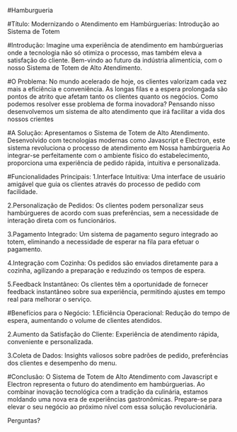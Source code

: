 #Hamburgueria

#Título: Modernizando o Atendimento em Hambúrguerias: Introdução ao Sistema de Totem

#Introdução:
Imagine uma experiência de atendimento em hambúrguerias onde a tecnologia não só otimiza o processo, mas também eleva a satisfação do cliente. Bem-vindo ao futuro da indústria alimentícia, com o nosso Sistema de Totem de Alto Atendimento.

#O Problema:
No mundo acelerado de hoje, os clientes valorizam cada vez mais a eficiência e conveniência. As longas filas e a espera prolongada são pontos de atrito que afetam tanto os clientes quanto os negócios. Como podemos resolver esse problema de forma inovadora?
Pensando nisso desenvolvemos um sistema de alto atendimento que irá facilitar a vida dos nossos crientes 

#A Solução:
Apresentamos o Sistema de Totem de Alto Atendimento. Desenvolvido com tecnologias modernas como Javascript e Electron, este sistema revoluciona o processo de atendimento em Nossa hambúrgueria  Ao integrar-se perfeitamente com o ambiente físico do estabelecimento, proporciona uma experiência de pedido rápida, intuitiva e personalizada.


#Funcionalidades Principais:
1.Interface Intuitiva: Uma interface de usuário amigável que guia os clientes através do processo de pedido com facilidade.

2.Personalização de Pedidos: Os clientes podem personalizar seus hambúrgueres de acordo com suas preferências, sem a necessidade de interação direta com os funcionários.

3.Pagamento Integrado: Um sistema de pagamento seguro integrado ao totem, eliminando a necessidade de esperar na fila para efetuar o pagamento.

4.Integração com Cozinha: Os pedidos são enviados diretamente para a cozinha, agilizando a preparação e reduzindo os tempos de espera.

5.Feedback Instantâneo: Os clientes têm a oportunidade de fornecer feedback instantâneo sobre sua experiência, permitindo ajustes em tempo real para melhorar o serviço.


#Benefícios para o Negócio:
1.Eficiência Operacional: Redução do tempo de espera, aumentando o volume de clientes atendidos.

2.Aumento da Satisfação do Cliente: Experiência de atendimento rápida, conveniente e personalizada.

3.Coleta de Dados: Insights valiosos sobre padrões de pedido, preferências dos clientes e desempenho do menu.


#Conclusão:
O Sistema de Totem de Alto Atendimento com Javascript e Electron representa o futuro do atendimento em hambúrguerias. Ao combinar inovação tecnológica com a tradição da culinária, estamos moldando uma nova era de experiências gastronômicas. Prepare-se para elevar o seu negócio ao próximo nível com essa solução revolucionária.

Perguntas?

